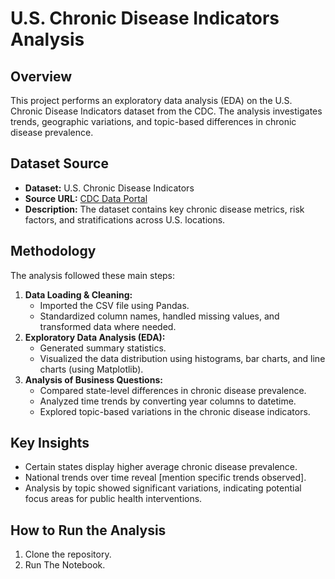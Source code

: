 # U.S. Chronic Disease Indicators Analysis

## Overview
This project performs an exploratory data analysis (EDA) on the U.S. Chronic Disease Indicators dataset from the CDC. The analysis investigates trends, geographic variations, and topic-based differences in chronic disease prevalence.

## Dataset Source
- **Dataset:** U.S. Chronic Disease Indicators
- **Source URL:** [CDC Data Portal](https://data.cdc.gov/Chronic-Disease-Indicators/U-S-Chronic-Disease-Indicators/hksd-2xuw/about_data)
- **Description:** The dataset contains key chronic disease metrics, risk factors, and stratifications across U.S. locations.

## Methodology
The analysis followed these main steps:
1. **Data Loading & Cleaning:**  
   - Imported the CSV file using Pandas.
   - Standardized column names, handled missing values, and transformed data where needed.
2. **Exploratory Data Analysis (EDA):**  
   - Generated summary statistics.
   - Visualized the data distribution using histograms, bar charts, and line charts (using Matplotlib).
3. **Analysis of Business Questions:**  
   - Compared state-level differences in chronic disease prevalence.
   - Analyzed time trends by converting year columns to datetime.
   - Explored topic-based variations in the chronic disease indicators.

## Key Insights
- Certain states display higher average chronic disease prevalence.
- National trends over time reveal [mention specific trends observed].
- Analysis by topic showed significant variations, indicating potential focus areas for public health interventions.

## How to Run the Analysis
1. Clone the repository.
2. Run The Notebook.
